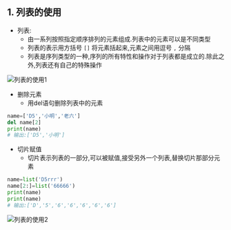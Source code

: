 ## 1. 列表的使用

* 列表:
    * 由一系列按照指定顺序排列的元素组成.列表中的元素可以是不同类型
    * 列表的表示用方括号 `[]` 将元素括起来,元素之间用逗号 `,` 分隔
    * 列表是序列类型的一种,序列的所有特性和操作对于列表都是成立的.除此之外,列表还有自己的特殊操作

![列表的使用1](https://note.youdao.com/yws/api/personal/file/WEB93cf2a60eef0c598602baf010e70a82b?method=download&shareKey=5ce001d5fd3702ad5edef2b0e75bebbb)

* 删除元素
    * 用del语句删除列表中的元素

```python
name=['D5','小明','老六']
del name[2]
print(name)
# 输出:['D5','小明']
```

* 切片赋值
    * 切片表示列表的一部分,可以被赋值,接受另外一个列表,替换切片那部分元素

```python
name=list('D5rrr')
name[2:]=list('66666')
print(name)
print(name)
# 输出:['D','5','6','6','6','6','6']
```

![列表的使用2](https://note.youdao.com/yws/api/personal/file/WEBab948debbc1b0755e854fb56621808ae?method=download&shareKey=9e2c4de5ef1bcdf763bcfe1641ba9afb)
